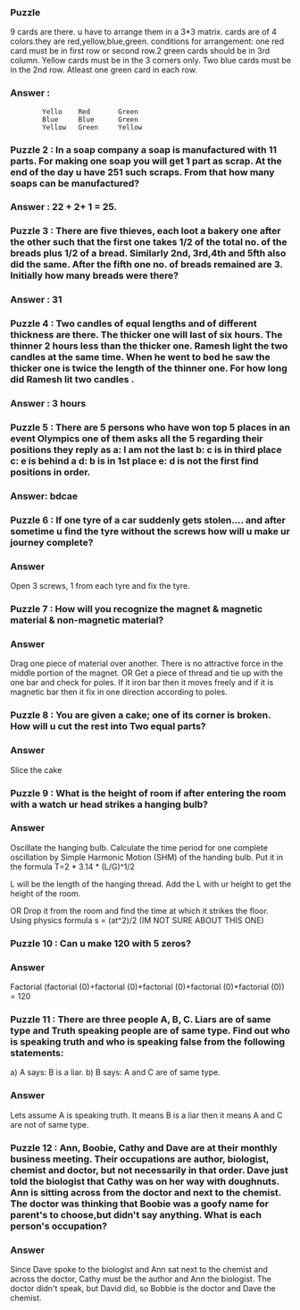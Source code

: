 ### Puzzle 

9 cards are there. u have to arrange them in a 3*3 matrix. cards are of 4 colors.they are red,yellow,blue,green. conditions for arrangement: one red card must be in first row or second row.2 green cards should be in 3rd column. Yellow cards must be in the 3 corners only. Two blue cards must be in the 2nd row. Atleast one green card in each row.

### Answer :
            Yello    Red       Green
            Blue     Blue      Green
            Yellow   Green     Yellow
 
### Puzzle 2 :   In a soap company a soap is manufactured with 11 parts. For making one soap you will get 1 part as scrap. At the end of the day u have 251 such scraps. From that how many soaps can be manufactured?

### Answer :  22 + 2+ 1 = 25.


### Puzzle 3 : There are five thieves, each loot a bakery one after the other such that the first one takes 1/2 of the total no. of the breads plus 1/2 of a bread. Similarly 2nd, 3rd,4th and 5fth also did the same. After the fifth one no. of breads remained are 3. Initially how many breads were there?
### Answer :  31


### Puzzle 4 : Two candles of equal lengths and of different thickness are there. The thicker one will last of six hours. The thinner 2 hours less than the thicker one. Ramesh light the two candles at the same time. When he went to bed he saw the thicker one is twice the length of the thinner one. For how long did Ramesh lit two candles .

### Answer : 3 hours


### Puzzle 5 : There are 5 persons who have won top 5 places in an event Olympics one of them asks all the 5 regarding their positions they reply as a: I am not the last b: c is in third place c: e is behind a d: b is in 1st place e: d is not the first find positions in order.
### Answer:  bdcae

### Puzzle 6 :  If one tyre of a car suddenly gets stolen…. and after sometime u find the tyre without the screws how will u make ur journey complete?
### Answer
Open 3 screws, 1 from each tyre and fix the tyre.

### Puzzle 7 : How will you recognize the magnet & magnetic material & non-magnetic material?
### Answer 
Drag one piece of material over another. There is no attractive force in the middle portion of the magnet. OR Get a piece of thread and tie up with the one bar and check for poles. If it iron bar then it moves freely and if it is magnetic bar then it fix in one direction according to poles.

### Puzzle 8 : You are given a cake; one of its corner is broken. How will u cut the rest into Two equal parts?
### Answer
Slice the cake

### Puzzle 9 : What is the height of room if after entering the room with a watch ur head strikes a hanging bulb?
### Answer
Oscillate the hanging bulb. Calculate the time period for one complete oscillation by Simple Harmonic Motion (SHM) of the handing bulb. Put it in the
formula T=2 * 3.14 * (L/G)^1/2

L will be the length of the hanging thread.
Add the L with ur height to get the height of the room.

OR
Drop it from the room and find the time at which it strikes the floor. Using physics formula s = (at^2)/2 (IM NOT SURE ABOUT THIS ONE)

### Puzzle 10 : Can u make 120 with 5 zeros?
### Answer
Factorial (factorial (0)+factorial (0)+factorial (0)+factorial (0)+factorial (0)) = 120

### Puzzle 11 :  There are three people A, B, C. Liars are of same type and Truth speaking people are of same type. Find out who is speaking truth and who is speaking false from the following statements:

a) A says: B is a liar.
b) B says: A and C are of same type.

### Answer 
Lets assume A is speaking truth. It means B is a liar then it means A and C are not of same type.

### Puzzle 12 : Ann, Boobie, Cathy and Dave are at their monthly business meeting.  Their occupations are author, biologist, chemist and doctor, but not  necessarily in that order.  Dave just told the biologist that Cathy was on her way with doughnuts.  Ann is sitting across from the doctor and next to the chemist. The  doctor was thinking that Boobie was a goofy name for parent's to choose,but didn't say anything. What is each person's occupation?

### Answer
Since Dave spoke to the biologist and Ann sat next to the chemist and across the doctor, Cathy must be the author and Ann the biologist. The doctor didn't speak, but David did, so Bobbie is the doctor and Dave the chemist. 

